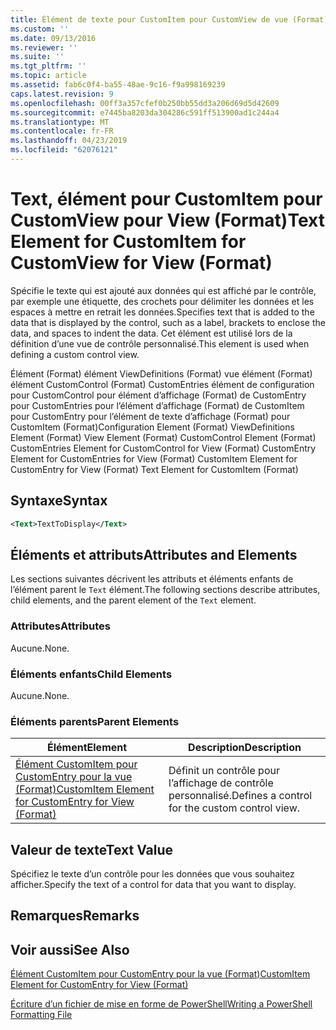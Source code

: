 ```yaml
---
title: Élément de texte pour CustomItem pour CustomView de vue (Format) | Microsoft Docs
ms.custom: ''
ms.date: 09/13/2016
ms.reviewer: ''
ms.suite: ''
ms.tgt_pltfrm: ''
ms.topic: article
ms.assetid: fab6c0f4-ba55-48ae-9c16-f9a998169239
caps.latest.revision: 9
ms.openlocfilehash: 00ff3a357cfef0b250bb55dd3a206d69d5d42609
ms.sourcegitcommit: e7445ba8203da304286c591ff513900ad1c244a4
ms.translationtype: MT
ms.contentlocale: fr-FR
ms.lasthandoff: 04/23/2019
ms.locfileid: "62076121"
---
```

# <a name="text-element-for-customitem-for-customview-for-view-format"></a><span data-ttu-id="74c2a-102">Text, élément pour CustomItem pour CustomView pour View (Format)</span><span class="sxs-lookup"><span data-stu-id="74c2a-102">Text Element for CustomItem for CustomView for View (Format)</span></span>

<span data-ttu-id="74c2a-103">Spécifie le texte qui est ajouté aux données qui est affiché par le contrôle, par exemple une étiquette, des crochets pour délimiter les données et les espaces à mettre en retrait les données.</span><span class="sxs-lookup"><span data-stu-id="74c2a-103">Specifies text that is added to the data that is displayed by the control, such as a label, brackets to enclose the data, and spaces to indent the data.</span></span> <span data-ttu-id="74c2a-104">Cet élément est utilisé lors de la définition d’une vue de contrôle personnalisé.</span><span class="sxs-lookup"><span data-stu-id="74c2a-104">This element is used when defining a custom control view.</span></span>

<span data-ttu-id="74c2a-105">Élément (Format) élément ViewDefinitions (Format) vue élément (Format) élément CustomControl (Format) CustomEntries élément de configuration pour CustomControl pour élément d’affichage (Format) de CustomEntry pour CustomEntries pour l’élément d’affichage (Format) de CustomItem pour CustomEntry pour l’élément de texte d’affichage (Format) pour CustomItem (Format)</span><span class="sxs-lookup"><span data-stu-id="74c2a-105">Configuration Element (Format) ViewDefinitions Element (Format) View Element (Format) CustomControl Element (Format) CustomEntries Element for CustomControl for View (Format) CustomEntry Element for CustomEntries for View (Format) CustomItem Element for CustomEntry for View (Format) Text Element for CustomItem (Format)</span></span>

## <a name="syntax"></a><span data-ttu-id="74c2a-106">Syntaxe</span><span class="sxs-lookup"><span data-stu-id="74c2a-106">Syntax</span></span>

```xml
<Text>TextToDisplay</Text>
```

## <a name="attributes-and-elements"></a><span data-ttu-id="74c2a-107">Éléments et attributs</span><span class="sxs-lookup"><span data-stu-id="74c2a-107">Attributes and Elements</span></span>

<span data-ttu-id="74c2a-108">Les sections suivantes décrivent les attributs et éléments enfants de l’élément parent le `Text` élément.</span><span class="sxs-lookup"><span data-stu-id="74c2a-108">The following sections describe attributes, child elements, and the parent element of the `Text` element.</span></span>

### <a name="attributes"></a><span data-ttu-id="74c2a-109">Attributes</span><span class="sxs-lookup"><span data-stu-id="74c2a-109">Attributes</span></span>

<span data-ttu-id="74c2a-110">Aucune.</span><span class="sxs-lookup"><span data-stu-id="74c2a-110">None.</span></span>

### <a name="child-elements"></a><span data-ttu-id="74c2a-111">Éléments enfants</span><span class="sxs-lookup"><span data-stu-id="74c2a-111">Child Elements</span></span>

<span data-ttu-id="74c2a-112">Aucune.</span><span class="sxs-lookup"><span data-stu-id="74c2a-112">None.</span></span>

### <a name="parent-elements"></a><span data-ttu-id="74c2a-113">Éléments parents</span><span class="sxs-lookup"><span data-stu-id="74c2a-113">Parent Elements</span></span>

|<span data-ttu-id="74c2a-114">Élément</span><span class="sxs-lookup"><span data-stu-id="74c2a-114">Element</span></span>|<span data-ttu-id="74c2a-115">Description</span><span class="sxs-lookup"><span data-stu-id="74c2a-115">Description</span></span>|
|-------------|-----------------|
|[<span data-ttu-id="74c2a-116">Élément CustomItem pour CustomEntry pour la vue (Format)</span><span class="sxs-lookup"><span data-stu-id="74c2a-116">CustomItem Element for CustomEntry for View (Format)</span></span>](./customitem-element-for-customentry-for-customcontrol-for-view-format.md)|<span data-ttu-id="74c2a-117">Définit un contrôle pour l’affichage de contrôle personnalisé.</span><span class="sxs-lookup"><span data-stu-id="74c2a-117">Defines a control for the custom control view.</span></span>|

## <a name="text-value"></a><span data-ttu-id="74c2a-118">Valeur de texte</span><span class="sxs-lookup"><span data-stu-id="74c2a-118">Text Value</span></span>

<span data-ttu-id="74c2a-119">Spécifiez le texte d’un contrôle pour les données que vous souhaitez afficher.</span><span class="sxs-lookup"><span data-stu-id="74c2a-119">Specify the text of a control for data that you want to display.</span></span>

## <a name="remarks"></a><span data-ttu-id="74c2a-120">Remarques</span><span class="sxs-lookup"><span data-stu-id="74c2a-120">Remarks</span></span>

## <a name="see-also"></a><span data-ttu-id="74c2a-121">Voir aussi</span><span class="sxs-lookup"><span data-stu-id="74c2a-121">See Also</span></span>

[<span data-ttu-id="74c2a-122">Élément CustomItem pour CustomEntry pour la vue (Format)</span><span class="sxs-lookup"><span data-stu-id="74c2a-122">CustomItem Element for CustomEntry for View (Format)</span></span>](./customitem-element-for-customentry-for-customcontrol-for-view-format.md)

[<span data-ttu-id="74c2a-123">Écriture d’un fichier de mise en forme de PowerShell</span><span class="sxs-lookup"><span data-stu-id="74c2a-123">Writing a PowerShell Formatting File</span></span>](./writing-a-powershell-formatting-file.md)
